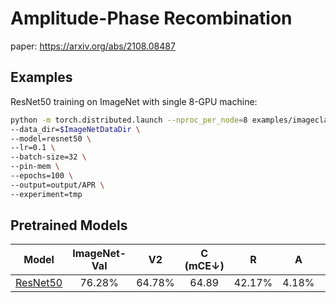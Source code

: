 # Amplitude-Phase Recombination

paper: https://arxiv.org/abs/2108.08487

## Examples

ResNet50 training on ImageNet with single 8-GPU machine:

```bash
python -m torch.distributed.launch --nproc_per_node=8 examples/imageclassification/imagenet/apr/main.py \
--data_dir=$ImageNetDataDir \
--model=resnet50 \
--lr=0.1 \
--batch-size=32 \
--pin-mem \
--epochs=100 \
--output=output/APR \
--experiment=tmp
```

## Pretrained Models
| Model | ImageNet-Val | V2 | C (mCE↓) | R | A | Sketch| Stylized | ObjectNet | Files |
| ---- | :----: | :----: | :----: | :----: | :----: | :----: | :----: | :----: | :----: |
| [ResNet50](https://arxiv.org/abs/1512.03385) | 76.28% | 64.78% | 64.89 | 42.17% | 4.18% | 28.90% | 13.03% | 16.78% | [ckpt](http://alisec-competition.oss-cn-shanghai.aliyuncs.com/xiaofeng/easy_robust/benchmark_models/ours/examples/apr/model_best.pth.tar)/[args](http://alisec-competition.oss-cn-shanghai.aliyuncs.com/xiaofeng/easy_robust/benchmark_models/ours/examples/apr/args.yaml)/[logs](http://alisec-competition.oss-cn-shanghai.aliyuncs.com/xiaofeng/easy_robust/benchmark_models/ours/examples/apr/summary.csv) |